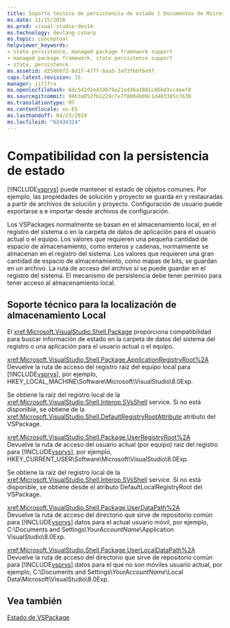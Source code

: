 ```yaml
---
title: Soporte técnico de persistencia de estado | Documentos de Microsoft
ms.date: 11/15/2016
ms.prod: visual-studio-dev14
ms.technology: devlang-csharp
ms.topic: conceptual
helpviewer_keywords:
- state persistence, managed package framework support
- managed package framework, state persistence support
- state, persistence
ms.assetid: d25866f2-8d1f-477f-8aa5-3af3fbbf6e97
caps.latest.revision: 15
manager: jillfra
ms.openlocfilehash: 6dc542d2e410b79a21e436a1881c06bd3cc4eef8
ms.sourcegitcommit: 94b3a052fb1229c7e7f8804b09c1d403385c7630
ms.translationtype: MT
ms.contentlocale: es-ES
ms.lasthandoff: 04/23/2019
ms.locfileid: "62434324"
---
```

# <a name="support-for-state-persistence"></a>Compatibilidad con la persistencia de estado
[!INCLUDE[vsprvs](../includes/vsprvs-md.md)] puede mantener el estado de objetos comunes. Por ejemplo, las propiedades de solución y proyecto se guarda en y restauradas a partir de archivos de solución y proyecto. Configuración de usuario puede exportarse a e importar desde archivos de configuración.  
  
 Los VSPackages normalmente se basan en el almacenamiento local, en el registro del sistema o en la carpeta de datos de aplicación para el usuario actual o el equipo. Los valores que requieren una pequeña cantidad de espacio de almacenamiento, como enteros y cadenas, normalmente se almacenan en el registro del sistema. Los valores que requieren una gran cantidad de espacio de almacenamiento, como mapas de bits, se guardan en un archivo. La ruta de acceso del archivo sí se puede guardar en el registro del sistema. El mecanismo de persistencia debe tener permiso para tener acceso al almacenamiento local.  
  
## <a name="support-for-locating-local-storage"></a>Soporte técnico para la localización de almacenamiento Local  
 El <xref:Microsoft.VisualStudio.Shell.Package> proporciona compatibilidad para buscar información de estado en la carpeta de datos del sistema del registro o una aplicación para el usuario actual o el equipo.  
  
 <xref:Microsoft.VisualStudio.Shell.Package.ApplicationRegistryRoot%2A>  
 Devuelve la ruta de acceso del registro raíz del equipo local para [!INCLUDE[vsprvs](../includes/vsprvs-md.md)], por ejemplo, HKEY_LOCAL_MACHINE\Software\Microsoft\VisualStudio\8.0Exp.  
  
 Se obtiene la raíz del registro local de la <xref:Microsoft.VisualStudio.Shell.Interop.SVsShell> service. Si no está disponible, se obtiene de la <xref:Microsoft.VisualStudio.Shell.DefaultRegistryRootAttribute> atributo del VSPackage.  
  
 <xref:Microsoft.VisualStudio.Shell.Package.UserRegistryRoot%2A>  
 Devuelve la ruta de acceso del usuario actual (por equipo) raíz del registro para [!INCLUDE[vsprvs](../includes/vsprvs-md.md)], por ejemplo, HKEY_CURRENT_USER\Software\Microsoft\VisualStudio\8.0Exp.  
  
 Se obtiene la raíz del registro local de la <xref:Microsoft.VisualStudio.Shell.Interop.SVsShell> service. Si no está disponible, se obtiene desde el atributo DefaultLocalRegistryRoot del VSPackage.  
  
 <xref:Microsoft.VisualStudio.Shell.Package.UserDataPath%2A>  
 Devuelve la ruta de acceso del directorio que sirve de repositorio común para [!INCLUDE[vsprvs](../includes/vsprvs-md.md)] datos para el actual usuario móvil, por ejemplo, C:\Documents and Settings\\*YourAccountName*\Application VisualStudio\8.0Exp.  
  
 <xref:Microsoft.VisualStudio.Shell.Package.UserLocalDataPath%2A>  
 Devuelve la ruta de acceso del directorio que sirve de repositorio común para [!INCLUDE[vsprvs](../includes/vsprvs-md.md)] datos para el que no son móviles usuario actual, por ejemplo, C:\Documents and Settings\\*YourAccountName*\Local Data\Microsoft\VisualStudio\8.0Exp.  
  
## <a name="see-also"></a>Vea también  
 [Estado de VSPackage](../misc/vspackage-state.md)